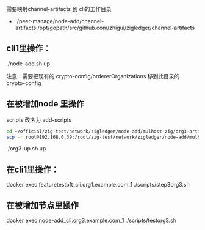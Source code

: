 
需要映射channel-artifacts 到 cli的工作目录

- ./peer-manage/node-add/channel-artifacts:/opt/gopath/src/github.com/zhigui/zigledger/channel-artifacts

## cli1里操作：
./node-add.sh up

注意：需要把现有的 crypto-config/ordererOrganizations 移到此目录的 crypto-config

## 在被增加node 里操作
scripts 改名为 add-scripts

```bash
cd ~/official/zig-test/network/zigledger/node-add/mulhost-zig/org3-artifacts/
scp -r root@192.168.0.39:/root/zig-test/network/zigledger/node-add/mulhost-zig/org3-artifacts/crypto-config .
```

./org3-up.sh up


## 在cli1里操作：
docker exec featuretestbft_cli.org1.example.com_1 ./scripts/step3org3.sh


## 在被增加节点里操作
docker exec node-add_cli.org3.example.com_1 ./scripts/testorg3.sh
